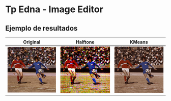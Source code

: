 # Tp Edna - Image Editor
## Ejemplo de resultados

**Original** | **Halftone** | **KMeans**
:--:|:--:|:--:
![original](generated_photos/soccer.png) | ![halftone](generated_photos/soccer_halftone.png) | ![kmeans](generated_photos/soccer_kmeans.png)
